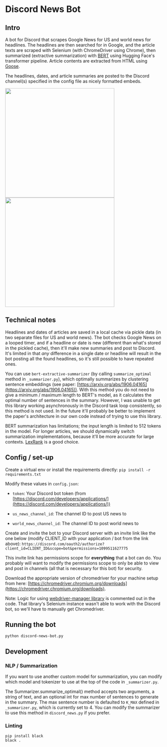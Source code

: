 # Discord News Bot

## Intro

A bot for Discord that scrapes Google News for US and world news for headlines. The headlines are then searched for in Google, and the article texts are scraped with Selenium (with ChromeDriver using Chrome), then summarized (extractive summarization) with [BERT](https://huggingface.co/docs/transformers/model_doc/bert) using Hugging Face's transformer pipeline. Article contents are extracted from HTML using [Goose](https://github.com/grangier/python-goose).

The headlines, dates, and article summaries are posted to the Discord channel(s) specified in the config file as nicely formatted embeds.

<img src="https://i.imgur.com/rVxCIYn.png" width="350">

<img src="https://i.imgur.com/sOYfhb4.png" width="350">

## Technical notes

Headlines and dates of articles are saved in a local cache via pickle data (in two separate files for US and world news). The bot checks Google News on a looped timer, and if a headline or date is new (different than what's stored in the pickled cache), then it'll make new summaries and post to Discord. It's limited in that *any* difference in a single date or headline will result in the bot posting all the found headlines, so it's still possible to have repeated ones. 

You can use `bert-extractive-summarizer` (by calling `summarize_optimal` method in `_summarizer.py`), which optimally summarizes by clustering sentence embeddings (see paper: [https://arxiv.org/abs/1906.04165](https://arxiv.org/abs/1906.04165)). With this method you do not need to give a minimum / maximum length to BERT's model, as it calculates the optimal number of sentences in the summary. However, I was unable to get this library working asynchronously in the Discord task loop consistently, so this method is not used. In the future it'll probably be better to implement the paper's architecture in our own code instead of trying to use this library.

BERT summarization has limitations; the input length is limited to 512 tokens in the model. For longer articles, we should dynamically switch summarization implementations, because it'll be more accurate for large contexts. [LexRank](https://github.com/crabcamp/lexrank) is a good choice.

## Config / set-up

Create a virtual env or install the requirements directly:
`pip install -r requirements.txt`

Modify these values in `config.json`:

- `token`: Your Discord bot token (from [https://discord.com/developers/applications/](https://discord.com/developers/applications/))

- `us_news_channel_id`: The channel ID to post US news to

- `world_news_channel_id`: The channel ID to post world news to

Create and invite the bot to your Discord server with an invite link like the one below (modify CLIENT_ID with your application / bot from the link above):
`https://discord.com/oauth2/authorize?client_id=CLIENT_ID&scope=bot&permissions=1099511627775`

This invite link has permissions scope for **everything** that a bot can do. You probably will want to modify the permissions scope to only be able to view and post in channels (all that is necessary for this bot) for security.

Download the appropriate version of chromedriver for your machine setup from here: [https://chromedriver.chromium.org/downloads](https://chromedriver.chromium.org/downloads).

Note: Logic for using [webdriver-manager library](https://pypi.org/project/webdriver-manager/) is commented out in the code. That library's Selenium instance wasn't able to work with the Discord bot, so we'll have to manually get Chromedriver.

## Running the bot

`python discord-news-bot.py`

## Development

### NLP / Summarization

If you want to use another custom model for summarization, you can modify which model and tokenizer to use at the top of the code in `_summarizer.py`.

The Summarizer.summarize_optimal() method accepts two arguments, a string of text, and an optional int for max number of sentences to generate in the summary. The max sentence number is defaulted to `K_MAX` defined in `_summarizer.py`, which is currently set to 4. You can modify the summarizer to use this method in `discord_news.py` if you prefer.

### Linting

```
pip install black
black .
```